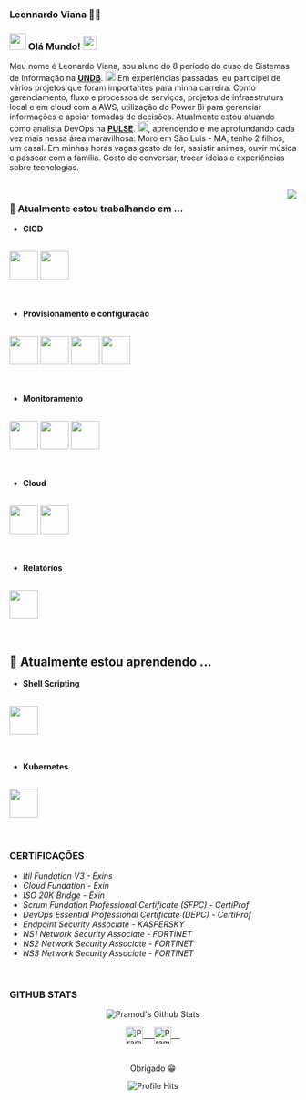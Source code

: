 
<!--
**leoviana00/leoviana00** is a ✨ _special_ ✨ repository because its `README.md` (this file) appears on your GitHub profile.

Here are some ideas to get you started:

- 🔭 I’m currently working on ...
- 🌱 I’m currently learning ...
- 👯 I’m looking to collaborate on ...
- 🤔 I’m looking for help with ...
- 💬 Ask me about ...
- 📫 How to reach me: ...
- 😄 Pronouns: ...
- ⚡ Fun fact: ...
-->
### Leonnardo Viana :man_technologist: 

### <img src="https://github.com/rajput2107/rajput2107/blob/master/Assets/Hi.gif" width="29px"> Olá Mundo!&nbsp;<img src="https://github.com/rajput2107/rajput2107/blob/master/Assets/Earth.gif" width="24px">

Meu nome é Leonardo Viana, sou aluno do 8 período do cuso de Sistemas de Informação na <a href="http://sou.undb.edu.br/"><b>UNDB</b></a>.  <img src="https://github.com/rajput2107/rajput2107/blob/master/Assets/Rocket.gif" height="18px"> 
Em experiências passadas, eu participei de vários projetos que foram importantes para minha carreira. Como gerenciamento, fluxo e processos de serviços, projetos de infraestrutura local e em cloud com a AWS, utilização do Power Bi para gerenciar informações e apoiar tomadas de decisões. Atualmente estou atuando como analista DevOps na <a href="https://ithappens.gupy.io/"><b>PULSE</b></a>.  <img src="https://github.com/rajput2107/rajput2107/blob/master/Assets/Rocket.gif" height="18px">, aprendendo e me aprofundando cada vez mais nessa área maravilhosa.
Moro em São Luis - MA, tenho 2 filhos, um casal. Em minhas horas vagas gosto de ler, assistir animes, ouvir música e passear com a família.
Gosto de conversar, trocar ideias e experiências sobre tecnologias.

<br/>
<img align="right" src="https://github.com/rajput2107/rajput2107/blob/master/Assets/Developer.gif"/>
  
### 🔭 Atualmente estou trabalhando em ...
- **CICD**
<br/>
<code><a href="#"><img height="50" src="https://www.vectorlogo.zone/logos/git-scm/git-scm-ar21.svg"></a></code>
<code><a href="#"><img height="50" src="https://www.vectorlogo.zone/logos/jenkins/jenkins-ar21.svg"></a></code>
<br/>
  <br/>
    <br/>
  
- **Provisionamento e configuração**
<br/>
<code><a href="#"><img height="50" src="https://www.vectorlogo.zone/logos/ansible/ansible-ar21.svg"></a></code>
<code><a href="#"><img height="50" src="https://www.vectorlogo.zone/logos/docker/docker-ar21.svg"></a></code>
<code><a href="#"><img height="50" src="https://www.vectorlogo.zone/logos/kubernetes/kubernetes-ar21.svg"></a></code>
<code><a href="#"><img height="50" src="https://www.vectorlogo.zone/logos/terraformio/terraformio-ar21.svg"></a></code>
<br/>
  <br/>
    <br/>
  
- **Monitoramento**
<br/>
<code><a href="#"><img height="50" src="https://www.vectorlogo.zone/logos/grafana/grafana-ar21.svg"></a></code>
<code><a href="#"><img height="50" src="https://www.vectorlogo.zone/logos/prometheusio/prometheusio-ar21.svg"></a></code>
<code><a href="#"><img height="50" src="https://www.vectorlogo.zone/logos/zabbix/zabbix-ar21.svg"></a></code>
<br/>
  <br/>
    <br/>
  
- **Cloud**
<br/>
<code><a href="#"><img height="50" src="https://www.vectorlogo.zone/logos/linode/linode-ar21.svg"></a></code>
<code><a href="#"><img height="50" src="https://www.vectorlogo.zone/logos/amazon_aws/amazon_aws-ar21.svg"></a></code>
<br/>
  <br/>
    <br/>
  
- **Relatórios**
<br/>
<code><a href="#"><img height="50" src="https://www.vectorlogo.zone/logos/microsoft_powerbi/microsoft_powerbi-ar21.svg"></a></code>
<br/>
  <br/>
    <br/>
  
## 🌱 Atualmente estou aprendendo ...
- **Shell Scripting**
<br/>
<code><a href="#"><img height="50" src="https://www.vectorlogo.zone/logos/gnu_bash/gnu_bash-ar21.svg"></a></code>
<br/>
  <br/>
    <br/>
    
- **Kubernetes**
<br/>
<code><a href="#"><img height="50" src="https://www.vectorlogo.zone/logos/kubernetes/kubernetes-ar21.svg"></a></code>
<br/>
  <br/>
    <br/>
  
### CERTIFICAÇÕES
- *Itil Fundation V3 - Exins*
- *Cloud Fundation - Exin*
- *ISO 20K Bridge - Exin*
- *Scrum Fundation Professional Certificate (SFPC) - CertiProf*
- *DevOps Essential Professional Certificate (DEPC) - CertiProf*
- *Endpoint Security Associate - KASPERSKY*
- *NS1 Network Security Associate - FORTINET*
- *NS2 Network Security Associate - FORTINET*
- *NS3 Network Security Associate - FORTINET*
<br/>

### GITHUB STATS
<p align="center">
<img align="center" src="https://github-readme-stats.vercel.app/api?username=leoviana00&&show_icons=true&theme=radical" alt="Pramod's Github Stats">
</p>  

<p align="center">
 <a href="https://www.linkedin.com/in/leoviana00/" target="blank">
  <img align="center" alt="Pramod's LinkedIn" width="30px" src="https://www.vectorlogo.zone/logos/linkedin/linkedin-icon.svg" /> &nbsp; &nbsp;
 </a>
 <a href="https://twitter.com/leonardoviana00" target="blank">
  <img align="center" alt="Pramod's Twitter" width="30px" src="https://www.vectorlogo.zone/logos/twitter/twitter-official.svg" /> &nbsp; &nbsp;
 </a>
  <br/>
  <br/>

 <br/>
  Obrigado 😁<br/>
</p>
<p align="center"><img alt="Profile Hits" src="https://hits.seeyoufarm.com/api/count/incr/badge.svg?url=https%3A%2F%2Fgithub.com%2Frajput2107%2F" /></p>

